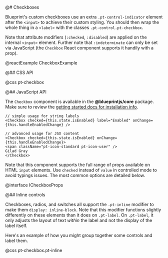 @# Checkboxes

Blueprint's custom checkboxes use an extra `.pt-control-indicator` element after the `<input>` to
achieve their custom styling. You should then wrap the whole thing in a `<label>` with the classes
`.pt-control.pt-checkbox`.

Note that attribute modifiers (`:checked`, `:disabled`) are applied on the internal `<input>`
element. Further note that `:indeterminate` can only be set via JavaScript (the `Checkbox` React
component supports it handily with a prop).

@reactExample CheckboxExample

@## CSS API

@css pt-checkbox

@## JavaScript API

The `Checkbox` component is available in the __@blueprintjs/core__ package.
Make sure to review the [getting started docs for installation info](#blueprint/getting-started).

```tsx
// simple usage for string labels
<Checkbox checked={this.state.isEnabled} label="Enabled" onChange={this.handleEnabledChange} />

// advanced usage for JSX content
<Checkbox checked={this.state.isEnabled} onChange={this.handleEnabledChange}>
<span className="pt-icon-standard pt-icon-user" />
Gilad Gray
</Checkbox>
```

Note that this component supports the full range of props available on HTML `input` elements.
Use `checked` instead of `value` in controlled mode to avoid typings issues.
The most common options are detailed below.

@interface ICheckboxProps

@## Inline controls

Checkboxes, radios, and switches all support the `.pt-inline` modifier to make them `display:
inline-block`. Note that this modifier functions slightly differently on these elements than it
does on `.pt-label`. On `.pt-label`, it only adjusts the layout of text _within_ the label and not
the display of the label itself.

Here's an example of how you might group together some controls and label them.

@css pt-checkbox.pt-inline
